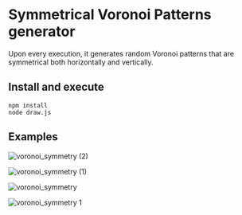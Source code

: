# Symmetrical Voronoi Patterns generator

Upon every execution, it generates random Voronoi patterns that are symmetrical both horizontally and vertically.

## Install and execute
```
npm install
node draw.js
```

## Examples

![voronoi_symmetry (2)](https://github.com/mohsenny/DrawRandomSymmetricalVoronoiPatterns/assets/1129811/ceaa713a-8d6a-4038-b448-c59ffdd09861)

![voronoi_symmetry (1)](https://github.com/mohsenny/DrawRandomSymmetricalVoronoiPatterns/assets/1129811/733ada7f-cc92-4ded-b0c9-39e016b94b6c)

![voronoi_symmetry](https://github.com/mohsenny/DrawRandomSymmetricalVoronoiPatterns/assets/1129811/3ca03df1-2a38-4ab9-8e59-702f2857d5bf)

![voronoi_symmetry 1](https://github.com/mohsenny/DrawRandomSymmetricalVoronoiPatterns/assets/1129811/21460e06-61a1-4829-9ab0-a2f9b09dbfa2)
